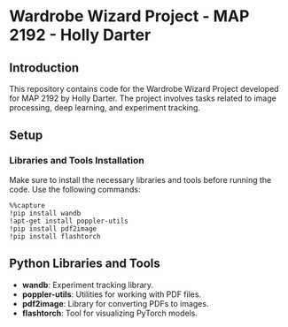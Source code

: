 # Wardrobe Wizard Project - MAP 2192 - Holly Darter

## Introduction

This repository contains code for the Wardrobe Wizard Project developed for MAP 2192 by Holly Darter. The project involves tasks related to image processing, deep learning, and experiment tracking.

## Setup

### Libraries and Tools Installation

Make sure to install the necessary libraries and tools before running the code. Use the following commands:

```
%%capture
!pip install wandb
!apt-get install poppler-utils
!pip install pdf2image
!pip install flashtorch

```
## Python Libraries and Tools

- **wandb**: Experiment tracking library.
- **poppler-utils**: Utilities for working with PDF files.
- **pdf2image**: Library for converting PDFs to images.
- **flashtorch**: Tool for visualizing PyTorch models.
